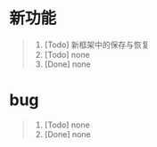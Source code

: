# 新功能
> 1. [Todo] 新框架中的保存与恢复
> 2. [Todo] none
> 3. [Done] none

# bug
> 1. [Todo] none
> 2. [Done] none
